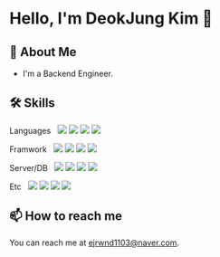 # Hello, I'm DeokJung Kim 👋

## 🚀 About Me

- I'm a Backend Engineer.

## 🛠 Skills

<p>
  Languages &nbsp;
  <img src="https://img.shields.io/badge/java-007396?style=for-the-badge&logo=java&logoColor=white">
  <img src="https://img.shields.io/badge/c-00599C?style=for-the-badge&logo=c%2B%2B&logoColor=white">
  <img src="https://img.shields.io/badge/python-3776AB?style=for-the-badge&logo=python&logoColor=white">
  <img src="https://img.shields.io/badge/javascript-F7DF1E?style=for-the-badge&logo=javascript&logoColor=black">
  <br/>

  Framwork &nbsp;
<img src="https://img.shields.io/badge/spring-6DB33F?style=for-the-badge&logo=spring&logoColor=white">
<img src="https://img.shields.io/badge/springboot-6DB33F?style=for-the-badge&logo=springboot&logoColor=white">
<img src="https://img.shields.io/badge/express-000000?style=for-the-badge&logo=express&logoColor=white">
<img src="https://img.shields.io/badge/flask-000000?style=for-the-badge&logo=flask&logoColor=white">
  <br/>

  Server/DB &nbsp;
<img src="https://img.shields.io/badge/mongoDB-47A248?style=for-the-badge&logo=MongoDB&logoColor=white">
<img src="https://img.shields.io/badge/firebase-FFCA28?style=for-the-badge&logo=firebase&logoColor=white">
<img src="https://img.shields.io/badge/mysql-4479A1?style=for-the-badge&logo=mysql&logoColor=white">
<img src="https://img.shields.io/badge/nginx-6DB33F?style=for-the-badge&logo=nginx&logoColor=white">

  Etc &nbsp;
<img src="https://img.shields.io/badge/aws-A86454?style=for-the-badge&logo=amazon&logoColor=white">
<img src="https://img.shields.io/badge/git-F05032?style=for-the-badge&logo=git&logoColor=white">
<img src="https://img.shields.io/badge/docker-339AF0?style=for-the-badge&logo=docker&logoColor=white">
<img src="https://img.shields.io/badge/socket.io-010101?style=for-the-badge&logo=socket.io&logoColor=white">
  <br/>
</p>

## 📫 How to reach me

You can reach me at [ejrwnd1103@naver.com](mailto:ejrwnd1103@naver.com).
